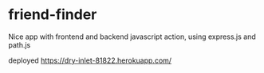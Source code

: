 # friend-finder
Nice app with frontend and backend javascript action, using express.js and path.js

deployed https://dry-inlet-81822.herokuapp.com/
